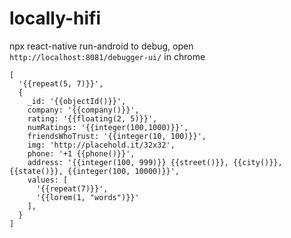 # locally-hifi

npx react-native run-android
to debug, open `http://localhost:8081/debugger-ui/` in chrome

```
[
  '{{repeat(5, 7)}}',
  {
    _id: '{{objectId()}}',
    company: '{{company()}}',
    rating: '{{floating(2, 5)}}',
    numRatings: '{{integer(100,1000)}}',
    friendsWhoTrust: '{{integer(10, 100)}}',
    img: 'http://placehold.it/32x32',
    phone: '+1 {{phone()}}',
    address: '{{integer(100, 999)}} {{street()}}, {{city()}}, {{state()}}, {{integer(100, 10000)}}',
    values: [
      '{{repeat(7)}}',
      '{{lorem(1, "words")}}'
    ],
  }
]
```
